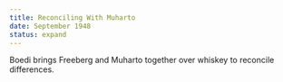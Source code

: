 ```yaml
---
title: Reconciling With Muharto
date: September 1948
status: expand
---
```

Boedi brings Freeberg and Muharto together over whiskey to reconcile differences. 